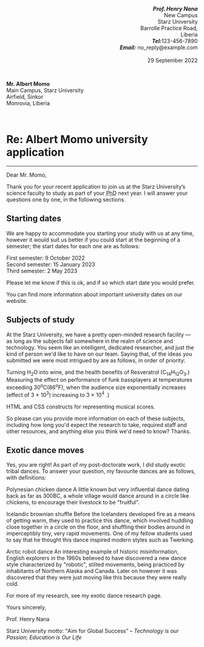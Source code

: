 <!--This is my first HTML Document-->
<!DOCTYPE html>
<html lang="en">
    <!--This is a heading-->
<head>
    <meta charset="UTF-8">
    <meta http-equiv="X-UA-Compatible" content="IE=edge">
    <meta name="Author" Content="Jeremiah A Kardor">
    <title>ART277 ASSIGNMENT SECTION 3</title>
</head>
<body>
    <p style="text-align: right;"><b><i>Prof. Henry Nana</i></b><br>
        New Campus<br>
        Starz University<br>
        Barrolle Practice Road,<br>
        Liberia<br>
        <b><i>Tel:</i></b>123-456-7890<br>
        <b><i>Email:</i></b> no_reply@example.com<br><br>
        29 September 2022</p><br>
<p><b>Mr. Albert Momo</b><br>
    Main Campus, Starz University<br>
    Airfield, Sinkor<br>
    Monrovia, Liberia</p><br>
    <h1>Re: Albert Momo university application</h1>
<hr />
    <p>Dear Mr. Momo,</p>
    <p>Thank you for your recent application to join us at the Starz University’s science faculty to study
        as part of your <abbr title="Doctor of Philosoph">PhD</abbr> next year. I will answer your questions one by one, in the following sections.
    </p>
    <h2>Starting dates</h2>
    <p>We are happy to accommodate you starting your study with us at any time, however it would suit 
        us better if you could start at the beginning of a semester; the start dates for each one are as 
        follows:</p>
    <p>First semester: 9 October 2022<br>
        Second semester: 15 January 2023<br>
        Third semester: 2 May 2023</p>
        <p>Please let me know if this is ok, and if so which start date you would prefer.</p>
        <p>You can find more information about important university dates on our website.</p>
    <h2>Subjects of study</h2>
    <p>At the Starz University, we have a pretty open-minded research facility — as long as the subjects 
        fall somewhere in the realm of science and technology. You seem like an intelligent, dedicated 
        researcher, and just the kind of person we'd like to have on our team. Saying that, of the ideas 
        you submitted we were most intrigued by are as follows, in order of priority:
        </p>
        <p>Turning H<sub>2</sub>O into wine, and the health benefits of Resveratrol (C<sub>14</sub>H<sub>12</sub>O<sub>3</sub>.)
            Measuring the effect on performance of funk bassplayers at temperatures exceeding 30<sup>o</sup>C(86<sup>o</sup>F), 
            when the audience size exponentially increases (effect of 3 × 10<sup>3</sup>)
            increasing to 3 × 10<sup>4</sup>
            .)</p>
    <p>HTML and CSS constructs for representing musical scores.
    </p>
    <p>So please can you provide more information on each of these subjects, including how long you'd 
        expect the research to take, required staff and other resources, and anything else you think we'd 
        need to know? Thanks.
        </p>
        <h2>Exotic dance moves</h2>
    <p>Yes, you are right! As part of my post-doctorate work, I did study exotic tribal dances. To 
        answer your question, my favourite dances are as follows, with definitions:</p>
    <p>Polynesian chicken dance
        A little known but very influential dance dating back as far as 300BC, a whole village 
        would dance around in a circle like chickens, to encourage their livestock to be "fruitful".</p>
    <p>Icelandic brownian shuffle
        Before the Icelanders developed fire as a means of getting warm, they used to practice 
        this dance, which involved huddling close together in a circle on the floor, and shuffling 
        their bodies around in imperceptibly tiny, very rapid movements. One of my fellow 
        students used to say that he thought this dance inspired modern styles such as Twerking.</p>
     <p>Arctic robot dance
        An interesting example of historic misinformation, English explorers in the 1960s 
        believed to have discovered a new dance style characterized by "robotic", stilted 
        movements, being practiced by inhabitants of Northern Alaska and Canada. Later on 
        however it was discovered that they were just moving like this because they were really 
        cold.</p>
        <p>For more of my research, see my exotic dance research page.
        </p>   
    <p>Yours sincerely,</p>
    <p>Prof. Henry Nana</p> 
    <p>Starz University motto: <q>Aim for Global Success</q> – <em>Technology is our Passion; Education is 
        Our Life</em></p>
</body>
</html>
